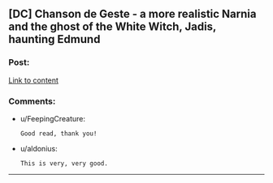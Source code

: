## [DC] Chanson de Geste - a more realistic Narnia and the ghost of the White Witch, Jadis, haunting Edmund

### Post:

[Link to content](https://www.fanfiction.net/s/5615090/1/Chanson-de-Geste)

### Comments:

- u/FeepingCreature:
  ```
  Good read, thank you!
  ```

- u/aldonius:
  ```
  This is very, very good.
  ```

---

